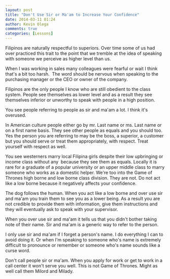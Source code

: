 ```yaml
---
layout: post
title: "Don't Use Sir or Ma'am to Increase Your Confidence"
date: 2014-03-11 01:24
author: Kevin Olega
comments: true
categories: [Lessons]
---
```

Filipinos are naturally respectful to superiors. Over time some of us had over practiced this trait to the point that we tremble at the idea of speaking with someone we perceive as higher level than us.

When I was working in sales many colleagues were fearful or wait I think that's a bit too harsh.&nbsp; The word should be nervous when speaking to the purchasing manager or the CEO or owner of the company.

Filipinos are the only people I know who are still obedient to the class system. People see themselves as lower level and as a result they see themselves inferior or unworthy to speak with people in a high position.

You see people referring to people as sir and ma'am a lot. I think it's overused.

In American culture people either go by mr. Last name or ms. Last name or on a first name basis. They see other people as equals and you should too. Yes the person you are referring to may be the boss, a superior, a customer but you should serve or treat them appropriately, with respect. Treat yourself with respect as well.

You see westerners marry local Filipina girls despite their low upbringing or income class without any&nbsp; because they see them as equals. Locally it is rare for a graduate of a popular university or an upper middle class to marry someone who works as a domestic helper. We're too into the Game of Thrones high borne and low borne class division. They are not. Do not act like a low borne because it negatively affects your confidence.

The dog follows the human. When you act like a low borne and over use sir and ma'am you train them to see you as a lower being. As a result you are not credible to provide them with information, give them instructions and they will eventually ask to speak with your supervisor.

When you over use sir and ma'am it tells us that you didn't bother taking note of their name. Sir and ma'am is a generic way to refer to the person.

I only use sir and ma'am if I forget a person's name. I do everything I can to avoid doing it. Or when I'm speaking to someone who's name is extremely difficult to pronounce or remember or someone who's name sounds like a curse word.

Don't call people sir or ma'am. When you apply for work or get to work in a call center it won't serve you well. This is not Game of Thrones. Might as well call them Milord and Milady.

